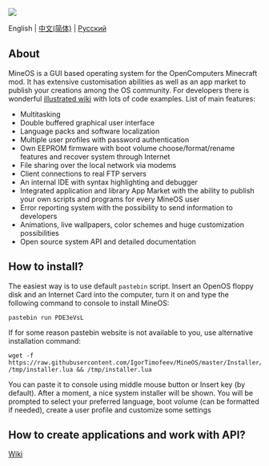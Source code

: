 ![](https://i.imgur.com/Ki5bX0I.gif)

English | [中文(简体)](https://github.com/IgorTimofeev/MineOS/blob/master/README-zh_CN.md) | [Русский](https://github.com/IgorTimofeev/MineOS/blob/master/README-ru_RU.md)

## About

MineOS is a GUI based operating system for the OpenComputers Minecraft mod. It has extensive customisation abilities as well as an app market to publish your creations among the OS community. For developers there is wonderful [illustrated wiki](https://github.com/IgorTimofeev/MineOS/wiki) with lots of code examples. List of main features:

-   Multitasking
-   Double buffered graphical user interface
-   Language packs and software localization
-   Multiple user profiles with password authentication
-   Own EEPROM firmware with boot volume choose/format/rename features and recover system through Internet
-   File sharing over the local network via modems
-   Client connections to real FTP servers
-   An internal IDE with syntax highlighting and debugger 
-   Integrated application and library App Market with the ability to publish your own scripts and programs for every MineOS user
-   Error reporting system with the possibility to send information to developers
-   Animations, live wallpapers, color schemes and huge customization possibilities
-   Open source system API and detailed documentation

## How to install?

The easiest way is to use default `pastebin` script. Insert an OpenOS floppy disk and an Internet Card into the computer, turn it on and type the following command to console to install MineOS:

	pastebin run PDE3eVsL

If for some reason pastebin website is not available to you, use alternative installation command:

	wget -f https://raw.githubusercontent.com/IgorTimofeev/MineOS/master/Installer/OpenOS.lua /tmp/installer.lua && /tmp/installer.lua

You can paste it to console using middle mouse button or Insert key (by default). After a moment, a nice system installer will be shown. You will be prompted to select your preferred language, boot volume (can be formatted if needed), create a user profile and customize some settings

## How to create applications and work with API?

[Wiki](https://github.com/IgorTimofeev/MineOS/wiki)
